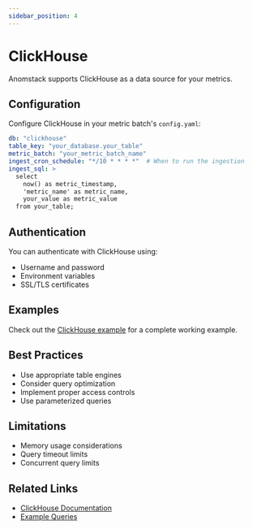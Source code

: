 ```yaml
---
sidebar_position: 4
---
```


# ClickHouse

Anomstack supports ClickHouse as a data source for your metrics.

## Configuration

Configure ClickHouse in your metric batch's `config.yaml`:

```yaml
db: "clickhouse"
table_key: "your_database.your_table"
metric_batch: "your_metric_batch_name"
ingest_cron_schedule: "*/10 * * * *"  # When to run the ingestion
ingest_sql: >
  select
    now() as metric_timestamp,
    'metric_name' as metric_name,
    your_value as metric_value
  from your_table;
```

## Authentication

You can authenticate with ClickHouse using:
- Username and password
- Environment variables
- SSL/TLS certificates

## Examples

Check out the [ClickHouse example](https://github.com/andrewm4894/anomstack/tree/main/metrics/examples/clickhouse) for a complete working example.

## Best Practices

- Use appropriate table engines
- Consider query optimization
- Implement proper access controls
- Use parameterized queries

## Limitations

- Memory usage considerations
- Query timeout limits
- Concurrent query limits

## Related Links

- [ClickHouse Documentation](https://clickhouse.com/docs)
- [Example Queries](https://github.com/andrewm4894/anomstack/tree/main/metrics/examples/clickhouse) 